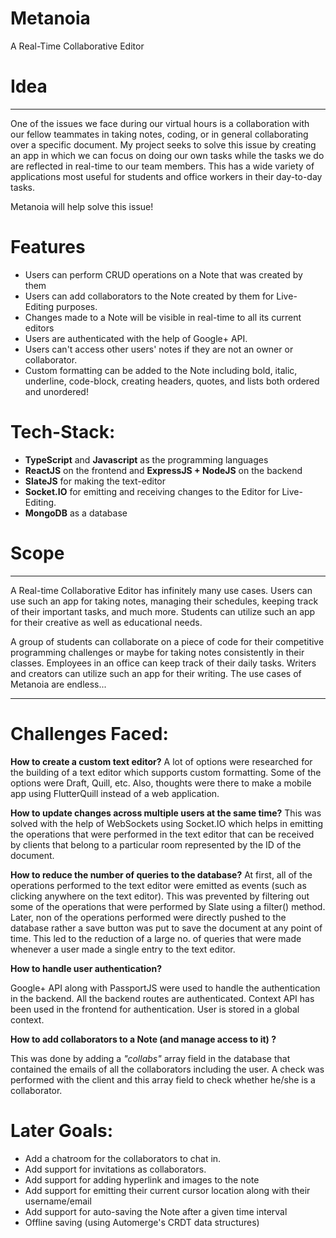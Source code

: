 # Metanoia

A Real-Time Collaborative Editor

# Idea

---

One of the issues we face during our virtual hours is a collaboration with our fellow teammates in taking notes, coding, or in general collaborating over a specific document. My project seeks to solve this issue by creating an app in which we can focus on doing our own tasks while the tasks we do are reflected in real-time to our team members. This has a wide variety of applications most useful for students and office workers in their day-to-day tasks.

Metanoia will help solve this issue!

# Features

- Users can perform CRUD operations on a Note that was created by them
- Users can add collaborators to the Note created by them for Live-Editing purposes.
- Changes made to a Note will be visible in real-time to all its current editors
- Users are authenticated with the help of Google+ API.
- Users can't access other users' notes if they are not an owner or collaborator.
- Custom formatting can be added to the Note including bold, italic, underline, code-block, creating headers, quotes, and lists both ordered and unordered!

# Tech-Stack:

 

- **TypeScript** and **Javascript** as the programming languages
- **ReactJS** on the frontend and **ExpressJS + NodeJS** on the backend
- **SlateJS** for making the text-editor
- **Socket.IO** for emitting and receiving changes to the Editor for Live-Editing.
- **MongoDB** as a database

# Scope

---

A Real-time Collaborative Editor has infinitely many use cases. Users can use such an app for taking notes, managing their schedules, keeping track of their important tasks, and much more. Students can utilize such an app for their creative as well as educational needs. 

A group of students can collaborate on a piece of code for their competitive programming challenges or maybe for taking notes consistently in their classes. Employees in an office can keep track of their daily tasks. Writers and creators can utilize such an app for their writing. The use cases of Metanoia are endless...

---

# Challenges Faced:

**How to create a custom text editor?**
A lot of options were researched for the building of a text editor which supports custom formatting. Some of the options were Draft, Quill, etc. Also, thoughts were there to make a mobile app using FlutterQuill instead of a web application.

**How to update changes across multiple users at the same time?**
This was solved with the help of WebSockets using Socket.IO which helps in emitting the operations that were performed in the text editor that can be received by clients that belong to a particular room represented by the ID of the document.

**How to reduce the number of queries to the database?**
At first, all of the operations performed to the text editor were emitted as events (such as clicking anywhere on the text editor). This was prevented by filtering out some of the operations that were performed by Slate using a filter() method. Later, non of the operations performed were directly pushed to the database rather a save button was put to save the document at any point of time. This led to the reduction of a large no. of queries that were made whenever a user made a single entry to the text editor.

**How to handle user authentication?**

Google+ API along with PassportJS were used to handle the authentication in the backend. All the backend routes are authenticated. Context API has been used in the frontend for authentication. User is stored in a global context.

**How to add collaborators to a Note (and manage access to it) ?**

This was done by adding a *"collabs"* array field in the database that contained the emails of all the collaborators including the user. A check was performed with the client and this array field to check whether he/she is a collaborator.

# Later Goals:

- Add a chatroom for the collaborators to chat in.
- Add support for invitations as collaborators.
- Add support for adding hyperlink and images to the note
- Add support for emitting their current cursor location along with their username/email
- Add support for auto-saving the Note after a given time interval
- Offline saving (using Automerge's CRDT data structures)